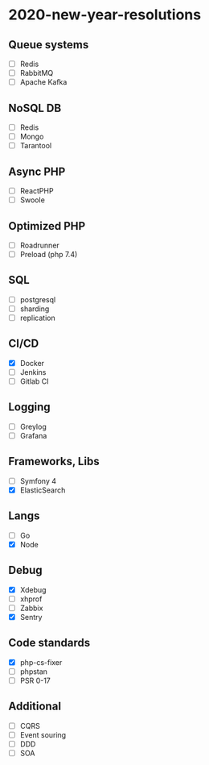 # 2020-new-year-resolutions
## Queue systems
- [ ] Redis
- [ ] RabbitMQ
- [ ] Apache Kafka
## NoSQL DB
- [ ] Redis
- [ ] Mongo
- [ ] Tarantool
## Async PHP
- [ ] ReactPHP
- [ ] Swoole
## Optimized PHP
- [ ] Roadrunner
- [ ] Preload (php 7.4)
## SQL
- [ ] postgresql
- [ ] sharding
- [ ] replication
## CI/CD
- [x] Docker
- [ ] Jenkins
- [ ] Gitlab CI
## Logging
- [ ] Greylog
- [ ] Grafana
## Frameworks, Libs
- [ ] Symfony 4
- [x] ElasticSearch
## Langs
- [ ] Go
- [x] Node
## Debug
- [x] Xdebug
- [ ] xhprof
- [ ] Zabbix
- [x] Sentry
## Code standards
- [x] php-cs-fixer
- [ ] phpstan
- [ ] PSR 0-17
## Additional
- [ ] CQRS
- [ ] Event souring
- [ ] DDD
- [ ] SOA
